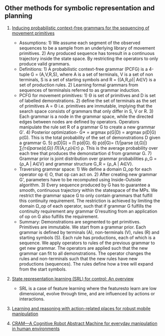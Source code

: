 ## Other methods for symbolic representation and planning
1. [Inducing probabilistic context-free grammars for the sequencing of movement primitives](https://ieeexplore.ieee.org/stamp/stamp.jsp?arnumber=8460190)
	- Assumptions: 1) We assume each segment of the observed sequences to be a sample from an underlying library of movement primitives. 2) Any produced sequence has toresult in a continuous trajectory inside the state space. By restricting the operators to only produce valid grammars.
	- Definitions: 1) A probabilistic context-free grammar (PCFG) is a 4-tuple G = (A,V,R,S), where A is a set of terminals, V is a set of non terminals, S is a set of starting symbols and R = {(A,R,ρ)| A∈V} is a set of production rules. 2) Learning formal grammars from sequences of terminalsis referred to as grammar induction.
	- PCFG for movement primitives: 1) Θ is set of primitives and D is set of labelled demonstrations. 2) define the set of terminals as the set of primitives A = Θ i.e. primitives are immutable, implying that the search space consists of grammars that only differ in S, V or R. 3) Each grammar is a node in the grammar space, while the directed edges between nodes are defined by operators. Operators manipulate the rule set R of a grammar G to create a new grammar G′. 4) Posterior optimization- G* = argmax p(G|D) = argmax p(D|G) p(G). This is the total probability of the set of demonstrations D given a grammar G. 5) p(D|G) = ∏ p(d|G). 6) p(d|G)= (1/|parse (d,G)|) ∑_{τ∈parse(d,G)} ∏_{(A,r,ρ)∈τ} ρ. This is the average probability over each tree that produces the demonstartion d from grammar G. 7) Grammar prior is joint distribution over grammar probabilities ρ_G = {ρ_A | A∈V} and grammar structure G_R = {ρ_A | A∈V}. 
	- Traversing grammar space: 1) We define a domain Ω_op for each operator op ∈ O, that op can act on. 2) After creating new grammar G', parameters have to be recomputed using Inside-Outside algorithm. 3) Every sequence produced by G has to guarantee a smooth, continuous trajectory within the statespace of the MPs. We restrict the grammar space G to only contain grammars that fulfill this continuity requirement. The restriction is achieved by limiting the domain Ω_op of each operator, such that if grammar G fulfills the continuity requirement any grammar G′resulting from an application of op on G also fulfills the requirement.
	- Summary: Demonstrations are segmented to get primitives. Primitives are immutable. We start from a grammar prior. Each grammar is defined by terminals (A), non-terminals (V), rules (R) and starting symbols (S). Each rule has productions, each of which is a sequence. We apply operators to rules of the previous grammar to get new grammar. The operators are applied such that the new grammar can fit to all demonstrations. The operator changes the rules and non-terminals such that the new rules have new productions (sequences). The rules define how a tree will expand from the start symbols.

1. [State representation learning (SRL) for control: An overview](https://arxiv.org/pdf/1802.04181.pdf)
	- SRL is a case of feature learning where the featuresto learn are low dimensional, evolve through time, and are influenced by actions or interactions.

1. [Learning and reasoning with action-related places for robust mobile manipulation](https://www.jair.org/index.php/jair/article/download/10744/25663)

1. [CRAM—A Cognitive Robot Abstract Machine for everyday manipulation in human environments](https://ieeexplore.ieee.org/stamp/stamp.jsp?arnumber=5650146)
